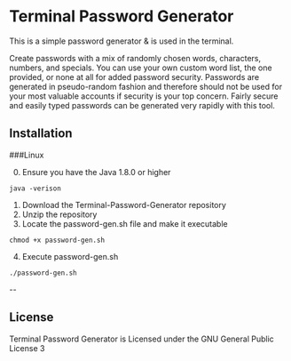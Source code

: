 # Terminal Password Generator

This is a simple password generator & is used in the terminal.

Create passwords with a mix of randomly chosen words, characters, numbers, and specials. You can use your own custom word list, the one provided, or none at all for added password security. Passwords are generated in pseudo-random fashion and therefore should not be used for your most valuable accounts if security is your top concern. Fairly secure and easily typed passwords can be generated very rapidly with this tool.

## Installation

###Linux

0. Ensure you have the Java 1.8.0 or higher

  ```
  java -verison
  ```

1. Download the Terminal-Password-Generator repository
2. Unzip the repository
3. Locate the password-gen.sh file and make it executable

  ```
  chmod +x password-gen.sh
  ```

4. Execute password-gen.sh

  ```
  ./password-gen.sh
  ```

--

## License

Terminal Password Generator is Licensed under the GNU General Public License 3
